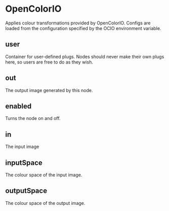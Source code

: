 # OpenColorIO

Applies colour transformations provided by
OpenColorIO. Configs are loaded from the
configuration specified by the OCIO environment
variable.

## user

 Container for user-defined plugs. Nodes
should never make their own plugs here,
so users are free to do as they wish.

## out

 The output image generated by this node.

## enabled

 Turns the node on and off.

## in

 The input image

## inputSpace

 The colour space of the input image.

## outputSpace

 The colour space of the output image.


